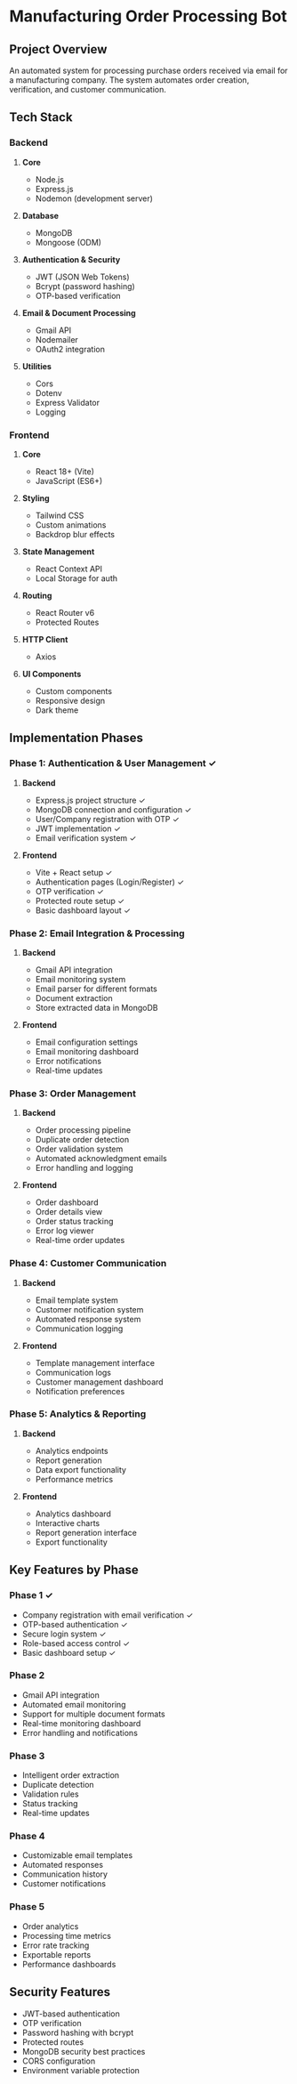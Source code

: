 # Manufacturing Order Processing Bot

## Project Overview
An automated system for processing purchase orders received via email for a manufacturing company. The system automates order creation, verification, and customer communication.

## Tech Stack

### Backend
1. **Core**
   - Node.js
   - Express.js
   - Nodemon (development server)

2. **Database**
   - MongoDB
   - Mongoose (ODM)

3. **Authentication & Security**
   - JWT (JSON Web Tokens)
   - Bcrypt (password hashing)
   - OTP-based verification

4. **Email & Document Processing**
   - Gmail API
   - Nodemailer
   - OAuth2 integration

5. **Utilities**
   - Cors
   - Dotenv
   - Express Validator
   - Logging

### Frontend
1. **Core**
   - React 18+ (Vite)
   - JavaScript (ES6+)

2. **Styling**
   - Tailwind CSS
   - Custom animations
   - Backdrop blur effects

3. **State Management**
   - React Context API
   - Local Storage for auth

4. **Routing**
   - React Router v6
   - Protected Routes

5. **HTTP Client**
   - Axios

6. **UI Components**
   - Custom components
   - Responsive design
   - Dark theme

## Implementation Phases

### Phase 1: Authentication & User Management ✓
1. **Backend**
   - Express.js project structure ✓
   - MongoDB connection and configuration ✓
   - User/Company registration with OTP ✓
   - JWT implementation ✓
   - Email verification system ✓

2. **Frontend**
   - Vite + React setup ✓
   - Authentication pages (Login/Register) ✓
   - OTP verification ✓
   - Protected route setup ✓
   - Basic dashboard layout ✓

### Phase 2: Email Integration & Processing
1. **Backend**
   - Gmail API integration
   - Email monitoring system
   - Email parser for different formats
   - Document extraction
   - Store extracted data in MongoDB

2. **Frontend**
   - Email configuration settings
   - Email monitoring dashboard
   - Error notifications
   - Real-time updates

### Phase 3: Order Management
1. **Backend**
   - Order processing pipeline
   - Duplicate order detection
   - Order validation system
   - Automated acknowledgment emails
   - Error handling and logging

2. **Frontend**
   - Order dashboard
   - Order details view
   - Order status tracking
   - Error log viewer
   - Real-time order updates

### Phase 4: Customer Communication
1. **Backend**
   - Email template system
   - Customer notification system
   - Automated response system
   - Communication logging

2. **Frontend**
   - Template management interface
   - Communication logs
   - Customer management dashboard
   - Notification preferences

### Phase 5: Analytics & Reporting
1. **Backend**
   - Analytics endpoints
   - Report generation
   - Data export functionality
   - Performance metrics

2. **Frontend**
   - Analytics dashboard
   - Interactive charts
   - Report generation interface
   - Export functionality

## Key Features by Phase

### Phase 1 ✓
- Company registration with email verification ✓
- OTP-based authentication ✓
- Secure login system ✓
- Role-based access control ✓
- Basic dashboard setup ✓

### Phase 2
- Gmail API integration
- Automated email monitoring
- Support for multiple document formats
- Real-time monitoring dashboard
- Error handling and notifications

### Phase 3
- Intelligent order extraction
- Duplicate detection
- Validation rules
- Status tracking
- Real-time updates

### Phase 4
- Customizable email templates
- Automated responses
- Communication history
- Customer notifications

### Phase 5
- Order analytics
- Processing time metrics
- Error rate tracking
- Exportable reports
- Performance dashboards

## Security Features
- JWT-based authentication
- OTP verification
- Password hashing with bcrypt
- Protected routes
- MongoDB security best practices
- CORS configuration
- Environment variable protection
